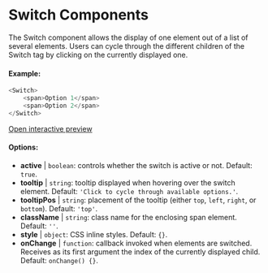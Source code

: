 # Switch Components

The Switch component allows the display of one element out of a list of several elements. Users can cycle through the different children of the Switch tag by clicking on the currently displayed one.

#### Example:

``` js
<Switch>
    <span>Option 1</span>
    <span>Option 2</span>
</Switch>
```

[Open interactive preview](https://isle.heinz.cmu.edu/components/switch/)

#### Options:

* __active__ | `boolean`: controls whether the switch is active or not. Default: `true`.
* __tooltip__ | `string`: tooltip displayed when hovering over the switch element. Default: `'Click to cycle through available options.'`.
* __tooltipPos__ | `string`: placement of the tooltip (either `top`, `left`, `right`, or `bottom`). Default: `'top'`.
* __className__ | `string`: class name for the enclosing span element. Default: `''`.
* __style__ | `object`: CSS inline styles. Default: `{}`.
* __onChange__ | `function`: callback invoked when elements are switched. Receives as its first argument the index of the currently displayed child. Default: `onChange() {}`.
